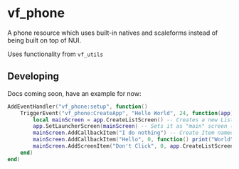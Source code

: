 # vf_phone

A phone resource which uses built-in natives and scaleforms instead of being built on top of NUI.

Uses functionality from `vf_utils`

## Developing

Docs coming soon, have an example for now:

```lua
AddEventHandler("vf_phone:setup", function()
	TriggerEvent("vf_phone:CreateApp", "Hello World", 24, function(app) -- Name, Icon and Callback
		local mainScreen = app.CreateListScreen() -- Creates a new List Screen
		app.SetLauncherScreen(mainScreen) -- Sets it as "main" screen (this screen will be shown when app is launched)
		mainScreen.AddCallbackItem("I do nothing") -- Create Item named "I do nothing" without icon or callback
		mainScreen.AddCallbackItem("Hello", 0, function() print("World") end) -- Name, Icon and Callback
		mainScreen.AddScreenItem("Don't Click", 0, app.CreateListScreen()) -- Name, Icon and Screen to show on select (In this case an empty one)
	end)
end)
```